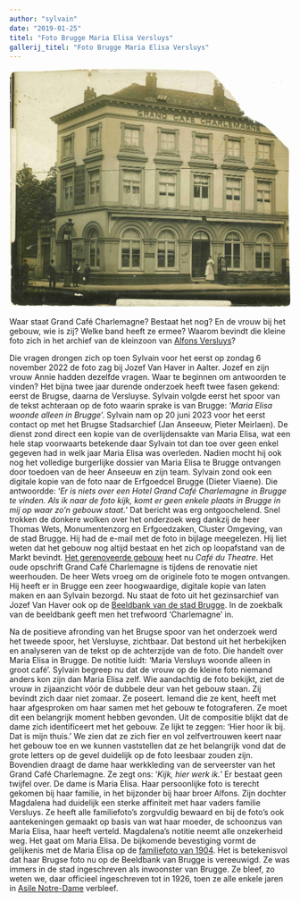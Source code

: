 ```yaml
---
author: "sylvain"
date: "2019-01-25"
titel: "Foto Brugge Maria Elisa Versluys"
gallerij_titel: "Foto Brugge Maria Elisa Versluys"
---
```


![chm](chm.jpg)

Waar staat Grand Café Charlemagne? Bestaat het nog? En de vrouw bij het gebouw, wie is zij? Welke band heeft ze ermee? Waarom bevindt die kleine foto zich in het archief van de kleinzoon van [Alfons Versluys](https://www.debleeckere.be/1878-octavia-versluys/mozaik/3-versluys)?

Die vragen drongen zich op toen Sylvain voor het eerst op zondag 6 november 2022 de foto zag bij Jozef Van Haver in Aalter. Jozef en zijn vrouw Annie hadden dezelfde vragen. Waar te beginnen om antwoorden te vinden? Het bijna twee jaar durende onderzoek heeft twee fasen gekend: eerst de Brugse, daarna de Versluyse.
Sylvain volgde eerst het spoor van de tekst achteraan op de foto waarin sprake is van Brugge: ‘_Maria Elisa woonde alleen in Brugge_’. Sylvain nam op 20 juni 2023 voor het eerst contact op met het Brugse Stadsarchief (Jan Anseeuw, Pieter Meirlaen). De dienst zond direct een kopie van de overlijdensakte van Maria Elisa, wat een hele stap voorwaarts betekende daar Sylvain tot dan toe over geen enkel gegeven had in welk jaar Maria Elisa was overleden. Nadien mocht hij ook nog het volledige burgerlijke dossier van Maria Elisa te Brugge ontvangen door toedoen van de heer Anseeuw en zijn team. Sylvain zond ook een digitale kopie van de foto naar de Erfgoedcel Brugge (Dieter Viaene). Die antwoordde: ‘_Er is niets over een Hotel Grand Café Charlemagne in Brugge te vinden. Als ik naar de foto kijk, komt er geen enkele plaats in Brugge in mij op waar zo’n gebouw staat._’ Dat bericht was erg ontgoochelend. Snel trokken de donkere wolken over het onderzoek weg dankzij de heer Thomas Wets, Monumentenzorg en Erfgoedzaken, Cluster Omgeving, van de stad Brugge. Hij had de e-mail met de foto in bijlage meegelezen. Hij liet weten dat het gebouw nog altijd bestaat en het zich op loopafstand van de Markt bevindt. [Het gerenoveerde gebouw](https://www.debleeckere.be/bakermat-Brugge) heet nu _Café du Theatre_. Het oude opschrift Grand Café Charlemagne is tijdens de renovatie niet weerhouden. De heer Wets vroeg om de originele foto te mogen ontvangen. Hij heeft er in Brugge een zeer hoogwaardige, digitale kopie van laten maken en aan Sylvain bezorgd. Nu staat de foto uit het gezinsarchief van Jozef Van Haver ook op de [Beeldbank van de stad Brugge](https://zoeken.erfgoedbrugge.be/resultaten.php?nav_id=0-0). In de zoekbalk van de beeldbank geeft men het trefwoord ‘Charlemagne’ in. 

Na de positieve afronding van het Brugse spoor van het onderzoek werd het tweede spoor, het Versluyse, zichtbaar. Dat bestond uit het herbekijken en analyseren van de tekst op de achterzijde van de foto. Die handelt over Maria Elisa in Brugge. De notitie luidt: ‘Maria Versluys woonde alleen in groot café’. Sylvain begreep nu dat de vrouw op de kleine foto niemand anders kon zijn dan Maria Elisa zelf. Wie aandachtig de foto bekijkt, ziet de vrouw in zijaanzicht vóór de dubbele deur van het gebouw staan. Zij bevindt zich daar niet zomaar. Ze poseert. Iemand die ze kent, heeft met haar afgesproken om haar samen met het gebouw te fotograferen. Ze moet dit een belangrijk moment hebben gevonden. Uit de compositie blijkt dat de dame zich identificeert met het gebouw. Ze lijkt te zeggen: ‘Hier hoor ik bij. Dat is mijn thuis.’ We zien dat ze zich fier en vol zelfvertrouwen keert naar het gebouw toe en we kunnen vaststellen dat ze het belangrijk vond dat de grote letters op de gevel duidelijk op de foto leesbaar zouden zijn. Bovendien draagt de dame haar werkkleding van de serveerster van het Grand Café Charlemagne. Ze zegt ons: ‘_Kijk, hier werk ik._’ Er bestaat geen twijfel over. De dame is Maria Elisa. Haar persoonlijke foto is terecht gekomen bij haar familie, in het bijzonder bij haar broer Alfons. Zijn dochter Magdalena had duidelijk een sterke affiniteit met haar vaders familie Versluys. Ze heeft alle familiefoto’s zorgvuldig bewaard en bij de foto’s ook aantekeningen gemaakt op basis van wat haar moeder, de schoonzus van Maria Elisa, haar heeft verteld. Magdalena’s notitie neemt alle onzekerheid weg. Het gaat om Maria Elisa. De bijkomende bevestiging vormt de gelijkenis met de Maria Elisa op de [familiefoto van 1904](https://www.debleeckere.be/1878-octavia-versluys/mozaik/3-versluys). Het is betekenisvol dat haar Brugse foto nu op de Beeldbank van Brugge is vereeuwigd. Ze was immers in de stad ingeschreven als inwoonster van Brugge. Ze bleef, zo weten we, daar officieel ingeschreven tot in 1926, toen ze alle enkele jaren in [Asile Notre-Dame]((https://www.debleeckere.be/bakermat-Brugge)) verbleef. 



